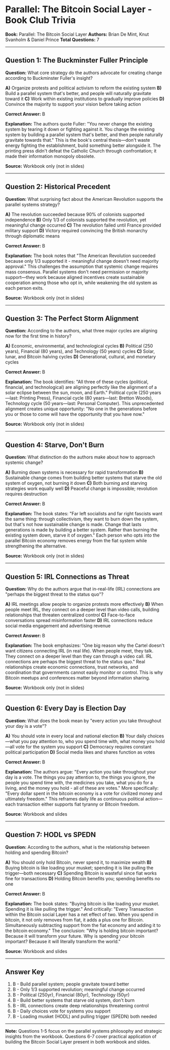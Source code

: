 # Parallel: The Bitcoin Social Layer - Book Club Trivia

**Book:** Parallel: The Bitcoin Social Layer
**Authors:** Brian De Mint, Knut Svanholm & Daniel Prince
**Total Questions:** 7

---

## Question 1: The Buckminster Fuller Principle

**Question:** What core strategy do the authors advocate for creating change according to Buckminster Fuller's insight?

**A)** Organize protests and political activism to reform the existing system
**B)** Build a parallel system that's better, and people will naturally gravitate toward it
**C)** Work within existing institutions to gradually improve policies
**D)** Convince the majority to support your vision before taking action

**Correct Answer:** B

**Explanation:** The authors quote Fuller: "You never change the existing system by tearing it down or fighting against it. You change the existing system by building a parallel system that's better, and then people naturally gravitate towards that." This is the book's central thesis—don't waste energy fighting the establishment, build something better alongside it. The printing press didn't defeat the Catholic Church through confrontation; it made their information monopoly obsolete.

**Source:** Workbook only (not in slides)

---

## Question 2: Historical Precedent

**Question:** What surprising fact about the American Revolution supports the parallel systems strategy?

**A)** The revolution succeeded because 90% of colonists supported independence
**B)** Only 1/3 of colonists supported the revolution, yet meaningful change occurred
**C)** The revolution failed until France provided military support
**D)** Victory required convincing the British monarchy through diplomatic means

**Correct Answer:** B

**Explanation:** The book notes that "The American Revolution succeeded because only 1/3 supported it - meaningful change doesn't need majority approval." This challenges the assumption that systemic change requires mass consensus. Parallel systems don't need permission or majority support—they work because aligned incentives create sustainable cooperation among those who opt in, while weakening the old system as each person exits.

**Source:** Workbook only (not in slides)

---

## Question 3: The Perfect Storm Alignment

**Question:** According to the authors, what three major cycles are aligning now for the first time in history?

**A)** Economic, environmental, and technological cycles
**B)** Political (250 years), Financial (80 years), and Technology (50 years) cycles
**C)** Solar, lunar, and Bitcoin halving cycles
**D)** Generational, cultural, and monetary cycles

**Correct Answer:** B

**Explanation:** The book identifies: "All three of these cycles (political, financial, and technological) are aligning perfectly like the alignment of a solar eclipse between the sun, moon, and Earth." Political cycle (250 years—last: Printing Press), Financial cycle (80 years—last: Bretton Woods), Technology cycle (50 years—last: Personal Computer). This unprecedented alignment creates unique opportunity: "No one in the generations before you or those to come will have the opportunity that you have now."

**Source:** Workbook only (not in slides)

---

## Question 4: Starve, Don't Burn

**Question:** What distinction do the authors make about how to approach systemic change?

**A)** Burning down systems is necessary for rapid transformation
**B)** Sustainable change comes from building better systems that starve the old system of oxygen, not burning it down
**C)** Both burning and starving strategies work equally well
**D)** Peaceful change is impossible; revolution requires destruction

**Correct Answer:** B

**Explanation:** The book states: "Far left socialists and far right fascists want the same thing: through collectivism, they want to burn down the system, but that's not how sustainable change is made. Change that lasts generations is made by building a better system. Rather than burning the existing system down, starve it of oxygen." Each person who opts into the parallel Bitcoin economy removes energy from the fiat system while strengthening the alternative.

**Source:** Workbook only (not in slides)

---

## Question 5: IRL Connections as Threat

**Question:** Why do the authors argue that in-real-life (IRL) connections are "perhaps the biggest threat to the status quo"?

**A)** IRL meetings allow people to organize protests more effectively
**B)** When people meet IRL, they connect on a deeper level than video calls, building relationships that threaten centralized control
**C)** Face-to-face conversations spread misinformation faster
**D)** IRL connections reduce social media engagement and advertising revenue

**Correct Answer:** B

**Explanation:** The book emphasizes: "One big reason why the Cartel doesn't want citizens connecting IRL (in real life). When people meet, they talk. They connect on a deeper level than they can through a video call. IRL connections are perhaps the biggest threat to the status quo." Real relationships create economic connections, trust networks, and coordination that governments cannot easily monitor or control. This is why Bitcoin meetups and conferences matter beyond information sharing.

**Source:** Workbook only (not in slides)

---

## Question 6: Every Day is Election Day

**Question:** What does the book mean by "every action you take throughout your day is a vote"?

**A)** You should vote in every local and national election
**B)** Your daily choices—what you pay attention to, who you spend time with, what money you hold—all vote for the system you support
**C)** Democracy requires constant political participation
**D)** Social media likes and shares function as votes

**Correct Answer:** B

**Explanation:** The authors argue: "Every action you take throughout your day is a vote. The things you pay attention to, the things you ignore, the people you spend time with, the medicines you take, what you do for a living, and the money you hold - all of these are votes." More specifically: "Every dollar spent in the bitcoin economy is a vote for civilized money and ultimately freedom." This reframes daily life as continuous political action—each transaction either supports fiat tyranny or Bitcoin freedom.

**Source:** Workbook and slides

---

## Question 7: HODL vs SPEDN

**Question:** According to the authors, what is the relationship between holding and spending Bitcoin?

**A)** You should only hold Bitcoin, never spend it, to maximize wealth
**B)** Buying bitcoin is like loading your musket; spending it is like pulling the trigger—both necessary
**C)** Spending Bitcoin is wasteful since fiat works fine for transactions
**D)** Holding Bitcoin benefits you; spending benefits no one

**Correct Answer:** B

**Explanation:** The book states: "Buying bitcoin is like loading your musket. Spending it is like pulling the trigger." And critically: "Every Transaction within the Bitcoin social Layer has a net effect of two. When you spend in bitcoin, it not only removes from fiat, it adds a plus one for Bitcoin. Simultaneously subtracting support from the fiat economy and adding it to the bitcoin economy." The conclusion: "Why is holding bitcoin important? Because it will transform your future. Why is spending your bitcoin important? Because it will literally transform the world."

**Source:** Workbook and slides

---

## Answer Key
1. B - Build parallel system; people gravitate toward better
2. B - Only 1/3 supported revolution; meaningful change occurred
3. B - Political (250yr), Financial (80yr), Technology (50yr)
4. B - Build better systems that starve old system, don't burn
5. B - IRL connections create deep relationships threatening control
6. B - Daily choices vote for systems you support
7. B - Loading musket (HODL) and pulling trigger (SPEDN) both needed

---

**Note:** Questions 1-5 focus on the parallel systems philosophy and strategic insights from the workbook. Questions 6-7 cover practical application of building the Bitcoin Social Layer present in both workbook and slides.
